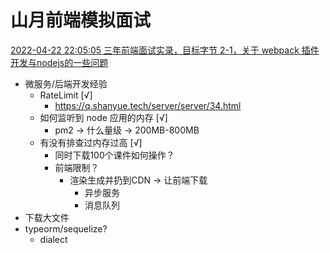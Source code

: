 # 山月前端模拟面试

[2022-04-22 22:05:05 三年前端面试实录，目标字节 2-1，关于 webpack 插件开发与nodejs的一些问题](https://www.bilibili.com/video/BV1RT4y1a7C4?spm_id_from=333.999.0.0)

+ 微服务/后端开发经验
  + RateLimit [√]
    + <https://q.shanyue.tech/server/server/34.html>
  + 如何监听到 node 应用的内存 [√]
    + pm2 -> 什么量级 -> 200MB-800MB
  + 有没有排查过内存过高 [√]
    + 同时下载100个课件如何操作？
    + 前端限制？
      + 渲染生成并扔到CDN -> 让前端下载
        + 异步服务
        + 消息队列
+ 下载大文件
+ typeorm/sequelize?
  + dialect
